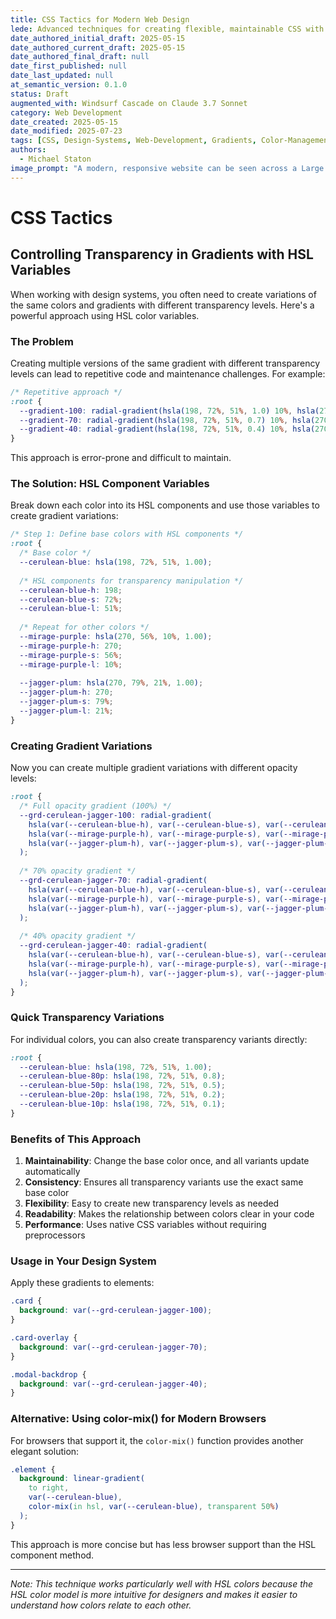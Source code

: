 ```yaml
---
title: CSS Tactics for Modern Web Design
lede: Advanced techniques for creating flexible, maintainable CSS with a focus on design systems
date_authored_initial_draft: 2025-05-15
date_authored_current_draft: 2025-05-15
date_authored_final_draft: null
date_first_published: null
date_last_updated: null
at_semantic_version: 0.1.0
status: Draft
augmented_with: Windsurf Cascade on Claude 3.7 Sonnet
category: Web Development
date_created: 2025-05-15
date_modified: 2025-07-23
tags: [CSS, Design-Systems, Web-Development, Gradients, Color-Management, Transparency, HSLA, Variables]
authors:
  - Michael Staton
image_prompt: "A modern, responsive website can be seen across a Large Monitor, Laptop, Tablet, and Mobile Phones."
---
```


# CSS Tactics

## Controlling Transparency in Gradients with HSL Variables

When working with design systems, you often need to create variations of the same colors and gradients with different transparency levels. Here's a powerful approach using HSL color variables.

### The Problem

Creating multiple versions of the same gradient with different transparency levels can lead to repetitive code and maintenance challenges. For example:

```css
/* Repetitive approach */
:root {
  --gradient-100: radial-gradient(hsla(198, 72%, 51%, 1.0) 10%, hsla(270, 56%, 10%, 1.0) 45%, hsla(270, 79%, 21%, 1.0) 80%);
  --gradient-70: radial-gradient(hsla(198, 72%, 51%, 0.7) 10%, hsla(270, 56%, 10%, 0.7) 45%, hsla(270, 79%, 21%, 0.7) 80%);
  --gradient-40: radial-gradient(hsla(198, 72%, 51%, 0.4) 10%, hsla(270, 56%, 10%, 0.4) 45%, hsla(270, 79%, 21%, 0.4) 80%);
}
```

This approach is error-prone and difficult to maintain.

### The Solution: HSL Component Variables

Break down each color into its HSL components and use those variables to create gradient variations:

```css
/* Step 1: Define base colors with HSL components */
:root {
  /* Base color */
  --cerulean-blue: hsla(198, 72%, 51%, 1.00);
  
  /* HSL components for transparency manipulation */
  --cerulean-blue-h: 198;
  --cerulean-blue-s: 72%;
  --cerulean-blue-l: 51%;
  
  /* Repeat for other colors */
  --mirage-purple: hsla(270, 56%, 10%, 1.00);
  --mirage-purple-h: 270;
  --mirage-purple-s: 56%;
  --mirage-purple-l: 10%;
  
  --jagger-plum: hsla(270, 79%, 21%, 1.00);
  --jagger-plum-h: 270;
  --jagger-plum-s: 79%;
  --jagger-plum-l: 21%;
}
```

### Creating Gradient Variations

Now you can create multiple gradient variations with different opacity levels:

```css
:root {
  /* Full opacity gradient (100%) */
  --grd-cerulean-jagger-100: radial-gradient(
    hsla(var(--cerulean-blue-h), var(--cerulean-blue-s), var(--cerulean-blue-l), 1.0) 10%, 
    hsla(var(--mirage-purple-h), var(--mirage-purple-s), var(--mirage-purple-l), 1.0) 45%, 
    hsla(var(--jagger-plum-h), var(--jagger-plum-s), var(--jagger-plum-l), 1.0) 80%
  );
  
  /* 70% opacity gradient */
  --grd-cerulean-jagger-70: radial-gradient(
    hsla(var(--cerulean-blue-h), var(--cerulean-blue-s), var(--cerulean-blue-l), 0.7) 10%, 
    hsla(var(--mirage-purple-h), var(--mirage-purple-s), var(--mirage-purple-l), 0.7) 45%, 
    hsla(var(--jagger-plum-h), var(--jagger-plum-s), var(--jagger-plum-l), 0.7) 80%
  );
  
  /* 40% opacity gradient */
  --grd-cerulean-jagger-40: radial-gradient(
    hsla(var(--cerulean-blue-h), var(--cerulean-blue-s), var(--cerulean-blue-l), 0.4) 10%, 
    hsla(var(--mirage-purple-h), var(--mirage-purple-s), var(--mirage-purple-l), 0.4) 45%, 
    hsla(var(--jagger-plum-h), var(--jagger-plum-s), var(--jagger-plum-l), 0.4) 80%
  );
}
```

### Quick Transparency Variations

For individual colors, you can also create transparency variants directly:

```css
:root {
  --cerulean-blue: hsla(198, 72%, 51%, 1.00);
  --cerulean-blue-80p: hsla(198, 72%, 51%, 0.8);
  --cerulean-blue-50p: hsla(198, 72%, 51%, 0.5);
  --cerulean-blue-20p: hsla(198, 72%, 51%, 0.2);
  --cerulean-blue-10p: hsla(198, 72%, 51%, 0.1);
}
```

### Benefits of This Approach

1. **Maintainability**: Change the base color once, and all variants update automatically
2. **Consistency**: Ensures all transparency variants use the exact same base color
3. **Flexibility**: Easy to create new transparency levels as needed
4. **Readability**: Makes the relationship between colors clear in your code
5. **Performance**: Uses native CSS variables without requiring preprocessors

### Usage in Your Design System

Apply these gradients to elements:

```css
.card {
  background: var(--grd-cerulean-jagger-100);
}

.card-overlay {
  background: var(--grd-cerulean-jagger-70);
}

.modal-backdrop {
  background: var(--grd-cerulean-jagger-40);
}
```

### Alternative: Using color-mix() for Modern Browsers

For browsers that support it, the `color-mix()` function provides another elegant solution:

```css
.element {
  background: linear-gradient(
    to right,
    var(--cerulean-blue),
    color-mix(in hsl, var(--cerulean-blue), transparent 50%)
  );
}
```

This approach is more concise but has less browser support than the HSL component method.

---

*Note: This technique works particularly well with HSL colors because the HSL color model is more intuitive for designers and makes it easier to understand how colors relate to each other.*